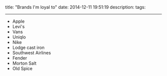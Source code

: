 title: "Brands I'm loyal to"
date: 2014-12-11 19:51:19
description:
tags:

---

- Apple
- Levi's
- Vans
- Uniqlo
- Nike
- Lodge cast iron
- Southwest Airlines
- Fender
- Morton Salt
- Old Spice
